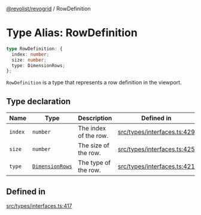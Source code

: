 [@revolist/revogrid](README.md) / RowDefinition

# Type Alias: RowDefinition

```ts
type RowDefinition: {
  index: number;
  size: number;
  type: DimensionRows;
};
```

`RowDefinition` is a type that represents a row definition in the
viewport.

## Type declaration

| Name | Type | Description | Defined in |
| ------ | ------ | ------ | ------ |
| `index` | `number` | The index of the row. | [src/types/interfaces.ts:429](https://github.com/revolist/revogrid/blob/8213d73a71275549be4832f9fff99c2dcf82fa2e/src/types/interfaces.ts#L429) |
| `size` | `number` | The size of the row. | [src/types/interfaces.ts:425](https://github.com/revolist/revogrid/blob/8213d73a71275549be4832f9fff99c2dcf82fa2e/src/types/interfaces.ts#L425) |
| `type` | [`DimensionRows`](TypeAlias.DimensionRows.md) | The type of the row. | [src/types/interfaces.ts:421](https://github.com/revolist/revogrid/blob/8213d73a71275549be4832f9fff99c2dcf82fa2e/src/types/interfaces.ts#L421) |

## Defined in

[src/types/interfaces.ts:417](https://github.com/revolist/revogrid/blob/8213d73a71275549be4832f9fff99c2dcf82fa2e/src/types/interfaces.ts#L417)
